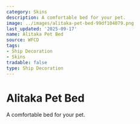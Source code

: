 ```yaml
---
category: Skins
description: A comfortable bed for your pet.
image: ../images/alitaka-pet-bed-99df104079.png
last_updated: '2025-09-17'
name: Alitaka Pet Bed
source: WFCD
tags:
- Ship Decoration
- Skins
tradable: false
type: Ship Decoration
---
```


# Alitaka Pet Bed

A comfortable bed for your pet.


